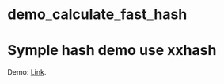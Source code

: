# demo_calculate_fast_hash

# Symple hash demo use xxhash

Demo: [Link](https://taruu.github.io/demo_calculate_fast_hash/]).

